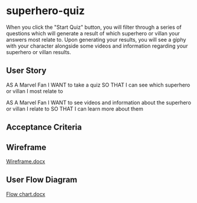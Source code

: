# superhero-quiz

When you click the "Start Quiz" button, you will filter through a series of questions which will generate a result of which superhero or villan your answers most relate to. Upon generating your results, you will see a giphy with your character alongside some videos and information regarding your superhero or villan results.

## User Story

AS A Marvel Fan 
I WANT to take a quiz
SO THAT I can see which superhero or villan I most relate to

AS A Marvel Fan 
I WANT to see videos and information about the superhero or villan I relate to 
SO THAT I can learn more about them

## Acceptance Criteria


## Wireframe

[Wireframe.docx](https://github.com/kjackson206/superhero-quiz/files/6145813/Wireframe.docx)


## User Flow Diagram

[Flow chart.docx](https://github.com/kjackson206/superhero-quiz/files/6145816/Flow.chart.docx)
 <!-- hello -->